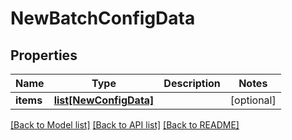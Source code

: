 # NewBatchConfigData

## Properties
Name | Type | Description | Notes
------------ | ------------- | ------------- | -------------
**items** | [**list[NewConfigData]**](NewConfigData.md) |  | [optional] 

[[Back to Model list]](../README.md#documentation-for-models) [[Back to API list]](../README.md#documentation-for-api-endpoints) [[Back to README]](../README.md)


